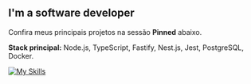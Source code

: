 ## I'm a software developer
Confira meus principais projetos na sessão **Pinned** abaixo.

**Stack principal:** Node.js, TypeScript, Fastify, Nest.js, Jest, PostgreSQL, Docker.

[![My Skills](https://skillicons.dev/icons?i=nodejs,nestjs,ts,js,jest,vitest,docker,git,linux,bash,postgres,mongodb,graphql,express&theme=dark)](https://www.linkedin.com/in/davisonmota/)
